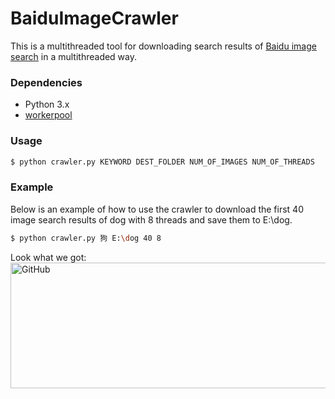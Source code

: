 # BaiduImageCrawler

This is a multithreaded tool for downloading search results of [Baidu image search](http://http://images.baidu.com/) in a multithreaded way.

### Dependencies
  - Python 3.x
  - [workerpool](https://github.com/shazow/workerpool)

### Usage
```sh
$ python crawler.py KEYWORD DEST_FOLDER NUM_OF_IMAGES NUM_OF_THREADS
```

### Example
Below is an example of how to use the crawler to download the first 40 image search results of dog with 8 threads and save them to E:\dog.
```sh
$ python crawler.py 狗 E:\dog 40 8
```
Look what we got:
 <img src="https://github.com/flexwang/BaiduImageCrawler/raw/master/result.jpg" alt="GitHub" title="snapshot" width="700" height="201" />  
